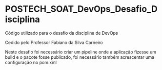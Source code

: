 # POSTECH_SOAT_DevOps_Desafio_Disciplina
Código utilizado para o desafio da disciplina de DevOps

Cedido pelo Professor Fabiano da Silva Carneiro

Neste desafio foi necessário criar um pipeline onde a aplicação fizesse um build e o pacote fosse publicado, foi necessário também acrescentar uma configuração no pom.xml
